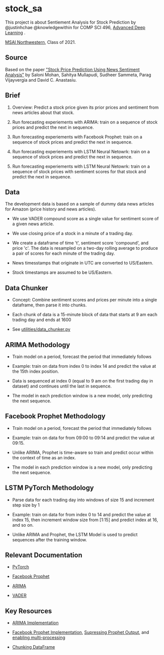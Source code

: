 # stock_sa

This project is about Sentiement Analysis for Stock Prediction by @justinhchae @knowledgewithin for COMP SCI 496, [Advanced Deep Learning](https://www.mccormick.northwestern.edu/artificial-intelligence/curriculum/descriptions/msai-449.html) .

[MSAI Northwestern](https://www.mccormick.northwestern.edu/artificial-intelligence/), Class of 2021.

## Source

Based on the paper ["Stock Price Prediction Using News Sentiment Analysis"](https://ieeexplore.ieee.org/document/8848203) by Saloni Mohan, Sahitya Mullapudi, Sudheer Sammeta, Parag Vijayvergia and David C. Anastasiu.

## Brief

1. Overview: Predict a stock price given its prior prices and sentiment from news articles about that stock.

2. Run forecasting experiements with ARIMA: train on a sequence of stock prices and predict the next in sequence.

3. Run forecasting experiements with Facebook Prophet: train on a sequence of stock prices and predict the next in sequence.

4. Run forecasting experiements with LSTM Neural Netowrk: train on a sequence of stock prices and predict the next in sequence.

5. Run forecasting experiements with LSTM Neural Netowrk: train on a sequence of stock prices with sentiment scores for that stock and predict the next in sequence.

## Data

The development data is based on a sample of dummy data news articles for Amazon (price history and news articles).

* We use VADER compound score as a single value for sentiment score of a given news article.

* We use closing price of a stock in a minute of a trading day.

* We create a dataframe of time 't', sentiment score 'compound', and price 'c'. The data is resampled on a two-day rolling average to produce a pair of scores for each minute of the trading day.

* News timesstamps that originate in UTC are converted to US/Eastern.

* Stock timestamps are assumed to be US/Eastern.

## Data Chunker

* Concept: Combine sentiment scores and prices per minute into a single dataframe, then parse it into chunks. 

* Each chunk of data is a 15-minute block of data that starts at 9 am each trading day and ends at 1600

* See [utilities/data_chunker.py](https://github.com/justinhchae/stocks/blob/main/utilities/data_chunker.py)

## ARIMA Methodology

* Train model on a period, forecast the period that immediately follows

* Example: train on data from index 0 to index 14 and predict the value at the 15th index position.

* Data is sequenced at index 0 (equal to 9 am on the first trading day in dataset) and continues until the last in sequence.

* The model in each prediction window is a new model, only predicting the next sequence.

## Facebook Prophet Methodology

* Train model on a period, forecast the period that immediately follows

* Example: train on data for from 09:00 to 09:14 and predict the value at 09:15.

* Unlike ARIMA, Prophet is time-aware so train and predict occur within the context of time as an index.

* The model in each prediction window is a new model, only predicting the next sequence.

## LSTM PyTorch Methodology

* Parse data for each trading day into windows of size 15 and increment step size by 1

* Example: train on data for from index 0 to 14 and predict the value at index 15, then increment window size from [1:15] and predict index at 16, and so on.

* Unlike ARIMA and Prophet, the LSTM Model is used to predict sequences after the training window.

## Relevant Documentation

* [PyTorch](https://pytorch.org/docs/stable/generated/torch.nn.LSTM.html)

* [Facebook Prophet](https://facebook.github.io/prophet/)

* [ARIMA](https://www.statsmodels.org/stable/index.html)

* [VADER](https://pypi.org/project/vaderSentiment/)

## Key Resources

* [ARIMA Implementation](https://towardsdatascience.com/time-series-forecasting-predicting-stock-prices-using-an-arima-model-2e3b3080bd70)

* [Facebook Prophet Implementation](https://medium.com/spikelab/forecasting-multiples-time-series-using-prophet-in-parallel-2515abd1a245), [Supressing Prophet Output](https://stackoverflow.com/questions/2125702/how-to-suppress-console-output-in-python), and [enabling multi-processing](https://medium.com/spikelab/forecasting-multiples-time-series-using-prophet-in-parallel-2515abd1a245)

* [Chunking DataFrame](https://yaoyao.codes/pandas/2018/01/23/pandas-split-a-dataframe-into-chunks)
